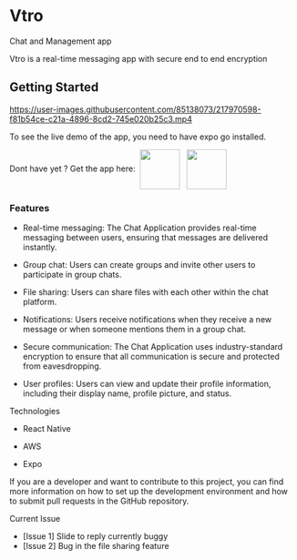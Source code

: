 # Vtro
Chat and Management app

Vtro is a real-time messaging app with secure end to end encryption 

## Getting Started

https://user-images.githubusercontent.com/85138073/217970598-f81b54ce-c21a-4896-8cd2-745e020b25c3.mp4

To see the live demo of the app, you need to have expo go installed. 

Dont have yet ? Get the app here:&nbsp;
<a href ="https://play.google.com/store/apps/details?id=host.exp.exponent&hl=en&gl=US" target="blank"><img src="https://upload.wikimedia.org/wikipedia/commons/thumb/7/78/Google_Play_Store_badge_EN.svg/2560px-Google_Play_Store_badge_EN.svg.png" align="center" width ="70" marginright="20" /></a> &nbsp;
<a href ="https://apps.apple.com/us/app/expo-go/id982107779" target="blank"><img align="center" src="https://logos-download.com/wp-content/uploads/2016/06/Available_on_the_App_Store_logo-700x207.png" width ="70"/></a>


### Features

- Real-time messaging: The Chat Application provides real-time messaging between users, ensuring that messages are delivered instantly.

- Group chat: Users can create groups and invite other users to participate in group chats.

- File sharing: Users can share files with each other within the chat platform.

- Notifications: Users receive notifications when they receive a new message or when someone mentions them in a group chat.

- Secure communication: The Chat Application uses industry-standard encryption to ensure that all communication is secure and protected from eavesdropping.

- User profiles: Users can view and update their profile information, including their display name, profile picture, and status.




Technologies

- React Native

- AWS

- Expo



If you are a developer and want to contribute to this project, you can find more information on how to set up the development environment and how to submit pull requests in the GitHub repository.

Current Issue
- [Issue 1] Slide to reply currently buggy
- [Issue 2] Bug in the file sharing feature




